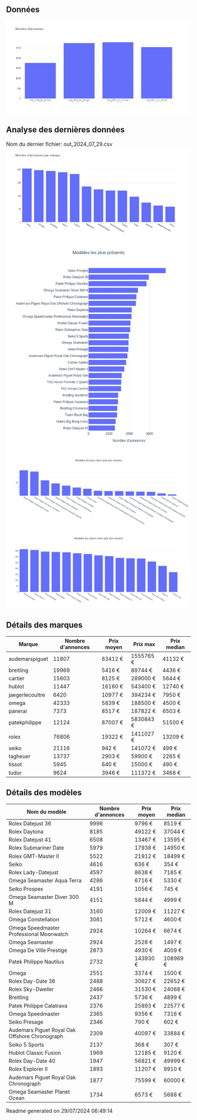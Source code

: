 
## Données
![image](./out/count_per_day.jpeg)

## Analyse des dernières données
Nom du dernier fichier: out_2024_07_29.csv
![image](./out/count_per_brand.jpeg)
![image](./out/count_per_name.jpeg)
![image](./out/avg_price_per_name_desc.jpeg)
![image](./out/avg_price_per_name_asc.jpeg)

## Détails des marques
|Marque|Nombre d'annonces|Prix moyen|Prix max|Prix median|
|------|-----------------|----------|--------|-----------|
|audemarspiguet|11807|63412 €|1555765 €|41132 €| 
|breitling|19969|5416 €|89744 €|4436 €| 
|cartier|15603|8125 €|289000 €|5644 €| 
|hublot|11447|16160 €|543400 €|12740 €| 
|jaegerlecoultre|6420|10977 €|394234 €|7950 €| 
|omega|42333|5839 €|188500 €|4500 €| 
|panerai|7373|8517 €|187822 €|6503 €| 
|patekphilippe|12124|87007 €|5830843 €|51500 €| 
|rolex|76806|19322 €|1411027 €|13209 €| 
|seiko|21116|942 €|141072 €|499 €| 
|tagheuer|13737|2903 €|59900 €|2265 €| 
|tissot|5945|640 €|15000 €|490 €| 
|tudor|9624|3946 €|111372 €|3468 €| 

## Détails des modèles
Nom du modèle|Nombre d'annonces|Prix moyen|Prix median|
|-------------|-----------------|----------|-----------|
|Rolex Datejust 36|9996|9796 €|8519 €| 
|Rolex Daytona|8185|49122 €|37044 €| 
|Rolex Datejust 41|6508|13467 €|13595 €| 
|Rolex Submariner Date|5979|17938 €|14950 €| 
|Rolex GMT-Master II|5522|21912 €|18499 €| 
|Seiko|4616|636 €|354 €| 
|Rolex Lady-Datejust|4597|8638 €|7185 €| 
|Omega Seamaster Aqua Terra|4286|6716 €|5330 €| 
|Seiko Prospex|4191|1056 €|745 €| 
|Omega Seamaster Diver 300 M|4151|5844 €|4999 €| 
|Rolex Datejust 31|3160|12009 €|11227 €| 
|Omega Constellation|3081|5712 €|4600 €| 
|Omega Speedmaster Professional Moonwatch|2924|10264 €|6674 €| 
|Omega Seamaster|2924|2528 €|1497 €| 
|Omega De Ville Prestige|2873|4930 €|4009 €| 
|Patek Philippe Nautilus|2732|143930 €|108969 €| 
|Omega|2551|3374 €|1500 €| 
|Rolex Day-Date 36|2488|30627 €|22652 €| 
|Rolex Sky-Dweller|2466|31530 €|24068 €| 
|Breitling|2437|5736 €|4899 €| 
|Patek Philippe Calatrava|2376|25893 €|22577 €| 
|Omega Speedmaster|2365|9356 €|7316 €| 
|Seiko Presage|2346|790 €|602 €| 
|Audemars Piguet Royal Oak Offshore Chronograph|2309|40097 €|33884 €| 
|Seiko 5 Sports|2137|368 €|307 €| 
|Hublot Classic Fusion|1969|12185 €|9120 €| 
|Rolex Day-Date 40|1947|56821 €|49999 €| 
|Rolex Explorer II|1893|11207 €|9910 €| 
|Audemars Piguet Royal Oak Chronograph|1877|75599 €|60000 €| 
|Omega Seamaster Planet Ocean|1734|6573 €|5688 €| 


 Readme generated on 29/07/2024 06:49:14